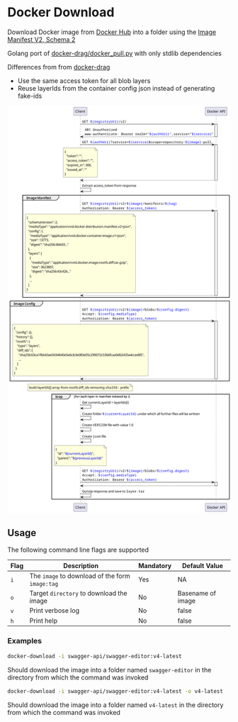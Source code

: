 # Docker Download #

Download Docker image from [Docker Hub](https://hub.docker.com/) into a folder using the [Image Manifest V2, Schema 2](https://distribution.github.io/distribution/spec/manifest-v2-2/)

Golang port of [docker-drag/docker_pull.py](https://github.com/NotGlop/docker-drag/blob/master/docker_pull.py) with only stdlib dependencies

Differences from from [docker-drag](https://github.com/NotGlop/docker-drag)
- Use the same access token for all blob layers
- Reuse layerIds from the container config json instead of generating fake-ids

![Sequence Diagram](/doc/img/seq.png "Sequence Diagram")

## Usage ##

The following command line flags are supported

| Flag | Description                                     | Mandatory | Default Value     |
|------|-------------------------------------------------|-----------|-------------------|
| `i`  | The `image` to download of the form `image:tag` | Yes       | NA                |
| `o`  | Target `directory` to download the image        | No        | Basename of image |
| `v`  | Print verbose log                               | No        | false             |
| `h`  | Print help                                      | No        | false             |

### Examples ###

``` sh
docker-download -i swagger-api/swagger-editor:v4-latest
```

Should download the image into a folder named `swagger-editor` in the directory from which the command was invoked

```sh
docker-download -i swagger-api/swagger-editor:v4-latest -o v4-latest
```

Should download the image into a folder named `v4-latest` in the directory from which the command was invoked
